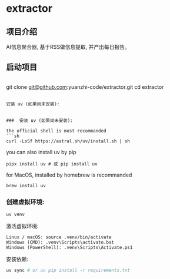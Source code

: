 # extractor

## 项目介绍

AI信息聚合器, 基于RSS做信息提取, 并产出每日报告。

## 启动项目

```
```
git clone git@github.com:yuanzhi-code/extractor.git
cd extractor
```

安装 uv (如果尚未安装):

```
```

###  安装 uv (如果尚未安装):

the official shell is most recommanded
```sh
curl -LsSf https://astral.sh/uv/install.sh | sh
```

you can also install uv by pip
```
pipx install uv # 或 pip install uv
```

for MacOS, installed by homebrew is recommanded

```sh
brew install uv
```

### 创建虚拟环境:

```
uv venv
```

激活虚拟环境:
```
Linux / macOS: source .venv/bin/activate
Windows (CMD): .venv\Scripts\activate.bat
Windows (PowerShell): .venv\Scripts\Activate.ps1
```

安装依赖:
```sh
uv sync # or uv pip install -r requirements.txt
```
